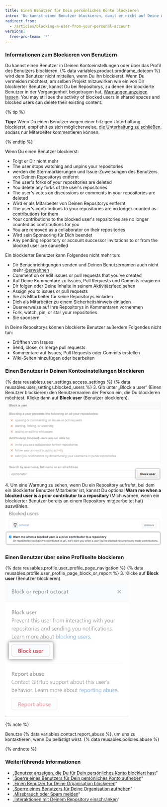```yaml
---
title: Einen Benutzer für Dein persönliches Konto blockieren
intro: 'Du kannst einen Benutzer blockieren, damit er nicht auf Deine Aktivitäten und Repositorys zugreifen und Dir keine Benachrichtigungen senden kann.'
redirect_from:
  - /articles/blocking-a-user-from-your-personal-account
versions:
  free-pro-team: '*'
---
```


### Informationen zum Blockieren von Benutzern

Du kannst einen Benutzer in Deinen Kontoeinstellungen oder über das Profil des Benutzers blockieren. {% data variables.product.prodname_dotcom %} wird dem Benutzer nicht mitteilen, wenn Du ihn blockierst. Wenn Du vermeiden möchtest, am selben Projekt mitzuwirken wie ein von Dir blockierter Benutzer, kannst Du bei Repositorys, zu denen der blockierte Benutzer in der Vergangenheit beigetragen hat, [Warnungen anzeigen lassen](/articles/blocking-a-user-from-your-personal-account/#blocking-a-user-in-your-account-settings). You may still see the activity of blocked users in shared spaces and blocked users can delete their existing content.

{% tip %}

**Tipp:** Wenn Du einen Benutzer wegen einer hitzigen Unterhaltung blockierst, empfiehlt es sich möglicherweise, [die Unterhaltung zu schließen](/articles/locking-conversations), sodass nur Mitarbeiter kommentieren können.

{% endtip %}

Wenn Du einen Benutzer blockierst:
- Folgt er Dir nicht mehr
- The user stops watching and unpins your repositories
- werden die Sternmarkierungen und Issue-Zuweisungen des Benutzers von Deinen Repositorys entfernt
- The user's forks of your repositories are deleted
- You delete any forks of the user's repositories
- The user's votes on discussions or comments in your repositories are deleted
- Wird er als Mitarbeiter von Deinen Repositorys entfernt
- The user's contributions to your repositories are no longer counted as contributions for them
- Your contributions to the blocked user's repositories are no longer counted as contributions for you
- You are removed as a collaborator on their repositories
- Wird sein Sponsoring für Dich beendet
- Any pending repository or account successor invitations to or from the blocked user are cancelled

Ein blockierter Benutzer kann Folgendes nicht mehr tun:
- Dir Benachrichtigungen senden und Deinen Benutzernamen auch nicht mehr [@erwähnen](/articles/basic-writing-and-formatting-syntax/#mentioning-people-and-teams)
- Comment on or edit issues or pull requests that you've created
- Auf Deine Kommentare zu Issues, Pull Requests und Commits reagieren
- Dir folgen oder Deine Inhalte in seinem Aktivitätsfeed sehen
- Assign you to issues or pull requests
- Sie als Mitarbeiter für seine Repositorys einladen
- Dich als Mitarbeiter zu einem Sicherheitshinweis einladen
- Querverweise auf Ihre Repositorys in Kommentaren vornehmen
- Fork, watch, pin, or star your repositories
- Sie sponsern

In Deine Repositorys können blockierte Benutzer außerdem Folgendes nicht tun:
- Eröffnen von Issues
- Send, close, or merge pull requests
- Kommentare auf Issues, Pull Requests oder Commits erstellen
- Wiki-Seiten hinzufügen oder bearbeiten

### Einen Benutzer in Deinen Kontoeinstellungen blockieren

{% data reusables.user_settings.access_settings %}
{% data reusables.user_settings.blocked_users %}
3. Gib unter „Block a user“ (Einen Benutzer blockieren) den Benutzernamen der Person ein, die Du blockieren möchtest. Klicke dann auf **Block user** (Benutzer blockieren). ![Feld „Username" (Benutzernamen) und Schaltfläche „Block" (Blockieren)](/assets/images/help/settings/user-settings-block-user.png)
4. Um eine Warnung zu sehen, wenn Du ein Repository aufrufst, bei dem ein blockierter Benutzer Mitarbeiter ist, kannst Du optional **Warn me when a blocked user is a prior contributor to a repository** (Mich warnen, wenn ein blockierter Benutzer bereits an einem Repository mitgearbeitet hat) auswählen. ![Option zum Warnen bei blockierten Benutzern](/assets/images/help/settings/warn-block-user.png)

### Einen Benutzer über seine Profilseite blockieren

{% data reusables.profile.user_profile_page_navigation %}
{% data reusables.profile.user_profile_page_block_or_report %}
3. Klicke auf **Block user** (Benutzer blockieren). ![Modales Feld mit Optionen zum Blockieren von Benutzern oder Melden von Missbrauch](/assets/images/help/profile/profile-blockuser.png)

{% note %}

Benutze {% data variables.contact.report_abuse %}, um uns zu kontaktieren, wenn Du belästigt wirst. {% data reusables.policies.abuse %}

{% endnote %}

### Weiterführende Informationen

- „[Benutzer anzeigen, die Du für Dein persönliches Konto blockiert hast](/articles/viewing-users-you-ve-blocked-from-your-personal-account)“
- „[Sperre eines Benutzers für Dein persönliches Konto aufheben](/articles/unblocking-a-user-from-your-personal-account)“
- „[Einen Benutzer für Deine Organisation blockieren](/articles/blocking-a-user-from-your-organization)“
- „[Sperre eines Benutzers für Deine Organisation aufheben](/articles/unblocking-a-user-from-your-organization)“
- „[Missbrauch oder Spam melden](/articles/reporting-abuse-or-spam)“
- „[Interaktionen mit Deinem Repository einschränken](/articles/limiting-interactions-with-your-repository)“
